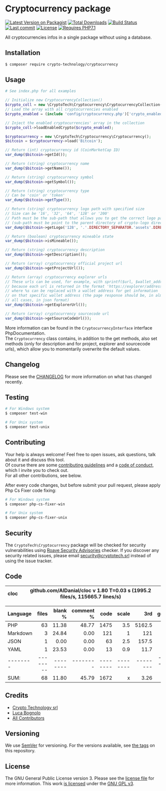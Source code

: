 # Cryptocurrency package

[![Latest Version on Packagist][ico-version]][link-packagist]
[![Total Downloads][ico-downloads]][link-downloads]
[![Build Status][ico-travis]][link-travis]
[![Last commit][ico-commit]][link-commit]
[![License][ico-license]][link-license]
[![Requires PHP7.1][ico-php]][link-php]

All cryptocurrencies infos in a single package without using a database.

## Installation

``` bash
$ composer require crypto-technology/cryptocurrency
```

## Usage

```php
# See index.php for all examples

// Initialize new CryptocurrencyCollection()
$crypto_coll = new \CryptoTech\Cryptocurrency\CryptocurrencyCollection();
// Load the array with all cryptocurrencies enabled
$crypto_enabled = (include 'config/cryptocurrency.php')['crypto_enabled'];

// Inject the enabled cryptocurrencies' array in the collection
$crypto_coll->loadEnabledCrypto($crypto_enabled);

$cryptocurrency = new \CryptoTech\Cryptocurrency\Cryptocurrency();
$bitcoin = $cryptocurrency->load('Bitcoin');

// Return (int) cryptocurrency id (CoinMarketCap ID)
var_dump($bitcoin->getId());

// Return (string) cryptocurrency name
var_dump($bitcoin->getName());

// Return (string) cryptocurrency symbol
var_dump($bitcoin->getSymbol());

// Return (string) cryptocurrency type
// Can be 'coin' or 'token'
var_dump($bitcoin->getType());

// Return (string) cryptocurrency logo path with specified size
// Size can be '16', '32', '64', '128' or '200'
// Path must be the sub-path that allows you to get the correct logo path
// (sub-path must be point to the parent directory of crypto-logo directory)
var_dump($bitcoin->getLogo('128', '.'.DIRECTORY_SEPARATOR.'assets'.DIRECTORY_SEPARATOR));

// Return (boolean) cryptocurrency mineable state
var_dump($bitcoin->isMineable());

// Return (string) cryptocurrency description
var_dump($bitcoin->getDescription());

// Return (array) cryptocurrency official project url
var_dump($bitcoin->getProjectUrl());

// Return (array) cryptocurrency explorer urls
// These urls can be used, for example, with sprintf($url, $wallet_address)
// because each url is returned in the format 'https://explorer/address/%s'
// where %s can be replaced with a wallet address for get information
// on that specific wallet address (the page response should be, in almost
// all cases, in json format)
var_dump($bitcoin->getExplorerUrl());

// Return (array) cryptocurrency sourcecode url
var_dump($bitcoin->getSourceCodeUrl());
```

More information can be found in the `CryptocurrencyInterface` interface PhpDocumentation.  
The `Cryptocurrency` class contains, in addition to the get methods, also set methods (only for description and for project, explorer and sourcecode urls), which allow you to momentarily overwrite the default values.

## Changelog

Please see the [CHANGELOG](CHANGELOG.md) for more information on what has changed recently.

## Testing

``` bash
# For Windows system
$ composer test-win

# For Unix system
$ composer test-unix
```

## Contributing

Your help is always welcome! Feel free to open issues, ask questions, talk about it and discuss this tool.  
Of course there are some [contributing guidelines](CONTRIBUTING.md) and a [code of conduct](CODE_OF_CONDUCT.md), which I invite you to check out.  
For all other contributions, see below.

After every code changes, but before submit your pull request, please apply Php Cs Fixer code fixing:
``` bash
# For Windows system
$ composer php-cs-fixer-win

# For Unix system
$ composer php-cs-fixer-unix
```

## Security

The `CryptoTech\Cryptocurrency` package will be checked for security vulnerabilities using [Roave Security Advisories][link-roave] checker.
If you discover any security related issues, please email [security@cryptotech.srl](mailto:security@cryptotech.srl) instead of using the issue tracker.

## Code

cloc|github.com/AlDanial/cloc v 1.80  T=0.03 s (1995.2 files/s, 115665.7 lines/s)
--- | ---

Language|files|blank %|comment %|code|scale|3rd|gen.|equiv
:-------|-------:|-------:|-------:|-------:|-------:|-------:|-------:|-------:
PHP|63|11.38|48.77|1475|3.5|5162.5
Markdown|3|24.84|0.00|121|1|121
JSON|1|0.00|0.00|63|2.5|157.5
YAML|1|23.53|0.00|13|0.9|11.7
--------|--------|--------|--------|--------|--------|--------|--------|--------
SUM:|68|11.80|45.79|1672|x|3.26|=|5452.70

## Credits

- [Crypto Technology srl][link-author]
- [Luca Bognolo][link-coauthor]
- [All Contributors][link-contributors]

## Versioning
We use [SemVer][link-semver] for versioning. For the versions available, see [the tags][link-tags] on this repository.

## License

The GNU General Public License version 3. Please see the [license file](LICENSE) for more information.
This work [is licensed](LICENSE) under the [GNU GPL v3][link-license].

[ico-version]: https://img.shields.io/packagist/v/crypto-technology/cryptocurrency.svg?style=flat-square
[ico-downloads]: https://img.shields.io/packagist/dt/crypto-technology/cryptocurrency.svg?style=flat-square
[ico-travis]: https://img.shields.io/travis/com/crypto-technology/cryptocurrency/master.svg?style=flat-square
[ico-commit]: https://img.shields.io/github/last-commit/crypto-technology/cryptocurrency.svg?style=flat-square
[ico-license]: https://img.shields.io/github/license/crypto-technology/cryptocurrency.svg?style=flat-square
[ico-php]: https://img.shields.io/badge/php-7.1-blue.svg?style=flat-square

[link-packagist]: https://packagist.org/packages/crypto-technology/cryptocurrency
[link-downloads]: https://packagist.org/packages/crypto-technology/cryptocurrency
[link-travis]: https://travis-ci.com/crypto-technology/cryptocurrency
[link-commit]: https://github.com/crypto-technology/cryptocurrency/commits
[link-license]: https://www.gnu.org/licenses/gpl-3.0.en.html
[link-php]: https://secure.php.net/downloads.php
[link-roave]: https://github.com/Roave/SecurityAdvisories
[link-author]: https://cryptotech.srl
[link-coauthor]: https://bogny.eu
[link-contributors]: https://github.com/crypto-technology/cryptocurrency/contributors
[link-semver]: https://semver.org/
[link-tags]: https://github.com/crypto-technology/cryptocurrency/tags
